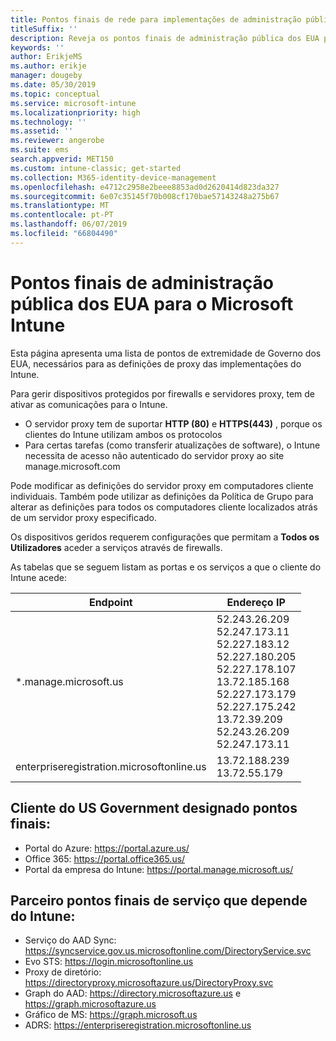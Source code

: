 ```yaml
---
title: Pontos finais de rede para implementações de administração pública dos EUA - Microsoft Intune
titleSuffix: ''
description: Reveja os pontos finais de administração pública dos EUA para o Intune.
keywords: ''
author: ErikjeMS
ms.author: erikje
manager: dougeby
ms.date: 05/30/2019
ms.topic: conceptual
ms.service: microsoft-intune
ms.localizationpriority: high
ms.technology: ''
ms.assetid: ''
ms.reviewer: angerobe
ms.suite: ems
search.appverid: MET150
ms.custom: intune-classic; get-started
ms.collection: M365-identity-device-management
ms.openlocfilehash: e4712c2958e2beee8853ad0d2620414d823da327
ms.sourcegitcommit: 6e07c35145f70b008cf170bae57143248a275b67
ms.translationtype: MT
ms.contentlocale: pt-PT
ms.lasthandoff: 06/07/2019
ms.locfileid: "66804490"
---
```

# <a name="us-government-endpoints-for-microsoft-intune"></a>Pontos finais de administração pública dos EUA para o Microsoft Intune

Esta página apresenta uma lista de pontos de extremidade de Governo dos EUA, necessários para as definições de proxy das implementações do Intune.

Para gerir dispositivos protegidos por firewalls e servidores proxy, tem de ativar as comunicações para o Intune.

- O servidor proxy tem de suportar **HTTP (80)** e **HTTPS(443)** , porque os clientes do Intune utilizam ambos os protocolos
- Para certas tarefas (como transferir atualizações de software), o Intune necessita de acesso não autenticado do servidor proxy ao site manage.microsoft.com

Pode modificar as definições do servidor proxy em computadores cliente individuais. Também pode utilizar as definições da Política de Grupo para alterar as definições para todos os computadores cliente localizados atrás de um servidor proxy especificado.

Os dispositivos geridos requerem configurações que permitam a **Todos os Utilizadores** aceder a serviços através de firewalls.

As tabelas que se seguem listam as portas e os serviços a que o cliente do Intune acede:

|**Endpoint**|**Endereço IP**|
|---------------------|-----------|
|*.manage.microsoft.us | 52.243.26.209 <br> 52.247.173.11 <br> 52.227.183.12 <br>52.227.180.205 <br> 52.227.178.107 <br> 13.72.185.168 <br> 52.227.173.179 <br> 52.227.175.242 <br> 13.72.39.209 <br> 52.243.26.209 <br> 52.247.173.11 |
| enterpriseregistration.microsoftonline.us | 13.72.188.239 <br> 13.72.55.179 |

## <a name="us-government-customer-designated-endpoints"></a>Cliente do US Government designado pontos finais:
- Portal do Azure: https://portal.azure.us/ 
- Office 365: https://portal.office365.us/ 
- Portal da empresa do Intune: https://portal.manage.microsoft.us/ 

## <a name="partner-service-endpoints-that-intune-depends-on"></a>Parceiro pontos finais de serviço que depende do Intune:
- Serviço do AAD Sync: https://syncservice.gov.us.microsoftonline.com/DirectoryService.svc
- Evo STS: https://login.microsoftonline.us
- Proxy de diretório: https://directoryproxy.microsoftazure.us/DirectoryProxy.svc
- Graph do AAD: https://directory.microsoftazure.us e https://graph.microsoftazure.us
- Gráfico de MS: https://graph.microsoft.us
- ADRS: https://enterpriseregistration.microsoftonline.us
